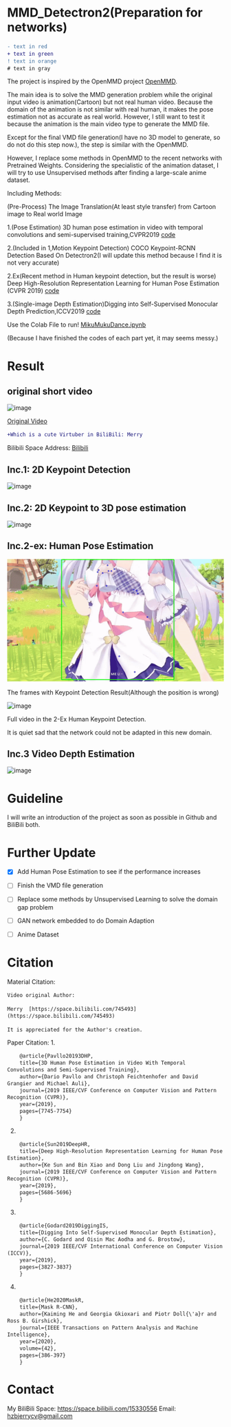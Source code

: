 # MMD_Detectron2(Preparation for networks)

```diff
- text in red
+ text in green
! text in orange
# text in gray
```


The project is inspired by the OpenMMD project [OpenMMD](https://github.com/peterljq/OpenMMD).

The main idea is to solve the MMD generation problem while the original input video is animation(Cartoon) but not real human video. Because the domain of the animation is not similar with real human, it makes the pose estimation not as accurate as real world. However, I still want to test it because the animation is the main video type to generate the MMD file.

Except for the final VMD file generation(I have no 3D model to generate, so do not do this step now.), the step is similar with the OpenMMD.

However, I replace some methods in OpenMMD to the recent networks with Pretrained Weights. Considering the specialistic of the animation dataset, I will try to use Unsupervised methods after finding a large-scale anime dataset.

Including Methods:

(Pre-Process) The Image Translation(At least style transfer) from Cartoon image to Real world Image

1.(Pose Estimation) 3D human pose estimation in video with temporal convolutions and semi-supervised training,CVPR2019    [code](https://github.com/facebookresearch/VideoPose3D)

2.(Included in 1,Motion Keypoint Detection) COCO Keypoint-RCNN Detection Based On Detectron2(I will update this method because I find it is not very accurate)

2.Ex(Recent method in Human keypoint detection, but the result is worse) Deep High-Resolution Representation Learning for Human Pose Estimation (CVPR 2019) [code](https://github.com/leoxiaobin/deep-high-resolution-net.pytorch)

3.(Single-image Depth Estimation)Digging into Self-Supervised Monocular Depth Prediction,ICCV2019   [code](https://github.com/nianticlabs/monodepth2/)


Use the Colab File to run! [MikuMukuDance.ipynb](https://github.com/He-jerry/MMD_Detectron2/blob/main/MikuMukuDance.ipynb)

(Because I have finished the codes of each part yet, it may seems messy.)


Result
==== 

original short video
-----

![image](https://github.com/He-jerry/MMD_Detectron2/blob/main/video_teaser/original.gif)

[Original Video](https://www.bilibili.com/video/BV1V54y1J7HS)

```diff
+Which is a cute Virtuber in BiliBili: Merry
```

Bilibili Space Address: [Bilibili](https://space.bilibili.com/745493?spm_id_from=333.788.b_765f7570696e666f.2)


Inc.1: 2D Keypoint Detection
-----
![image](https://github.com/He-jerry/MMD_Detectron2/blob/main/video_teaser/1_1.gif)


Inc.2: 2D Keypoint to 3D pose estimation
-----
![image](https://github.com/He-jerry/MMD_Detectron2/blob/main/video_teaser/1_3.gif)

Inc.2-ex: Human Pose Estimation
-----
![image](https://github.com/He-jerry/MMD_Detectron2/blob/main/video_teaser/2ex_2.gif)

The frames with Keypoint Detection Result(Although the position is wrong)

![image](https://github.com/He-jerry/MMD_Detectron2/blob/main/video_teaser/2ex.gif)

Full video in the 2-Ex Human Keypoint Detection.

It is quiet sad that the network could not be adapted in this new domain.

Inc.3 Video Depth Estimation
-----

![image](https://github.com/He-jerry/MMD_Detectron2/blob/main/video_teaser/3.gif)


Guideline
==== 

I will write an introduction of the project as soon as possible in Github and BiliBili both.


Further Update
==== 

- [x] Add Human Pose Estimation to see if the performance increases

- [ ] Finish the VMD file generation

- [ ] Replace some methods by Unsupervised Learning to solve the domain gap problem

- [ ] GAN network embedded to do Domain Adaption

- [ ] Anime Dataset



Citation
====

Material Citation:

    Video original Author: 
    
    Merry  [https://space.bilibili.com/745493](https://space.bilibili.com/745493)
    
    It is appreciated for the Author's creation.

Paper Citation:
1.
```
    @article{Pavllo20193DHP,
    title={3D Human Pose Estimation in Video With Temporal Convolutions and Semi-Supervised Training},
    author={Dario Pavllo and Christoph Feichtenhofer and David Grangier and Michael Auli},
    journal={2019 IEEE/CVF Conference on Computer Vision and Pattern Recognition (CVPR)},
    year={2019},
    pages={7745-7754}
    }
```
2.
```
    @article{Sun2019DeepHR,
    title={Deep High-Resolution Representation Learning for Human Pose Estimation},
    author={Ke Sun and Bin Xiao and Dong Liu and Jingdong Wang},
    journal={2019 IEEE/CVF Conference on Computer Vision and Pattern Recognition (CVPR)},
    year={2019},
    pages={5686-5696}
    }
```
3.
```
    @article{Godard2019DiggingIS,
    title={Digging Into Self-Supervised Monocular Depth Estimation},
    author={C. Godard and Oisin Mac Aodha and G. Brostow},
    journal={2019 IEEE/CVF International Conference on Computer Vision (ICCV)},
    year={2019},
    pages={3827-3837}
    }
```
4.
```
    @article{He2020MaskR,
    title={Mask R-CNN},
    author={Kaiming He and Georgia Gkioxari and Piotr Doll{\'a}r and Ross B. Girshick},
    journal={IEEE Transactions on Pattern Analysis and Machine Intelligence},
    year={2020},
    volume={42},
    pages={386-397}
    }
```


Contact
====

My BiliBili Space: https://space.bilibili.com/15330556
Email: hzbjerrycv@gmail.com
